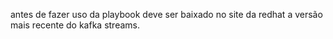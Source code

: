 antes de fazer uso da playbook deve ser baixado no site da redhat a versão mais recente do kafka streams.

